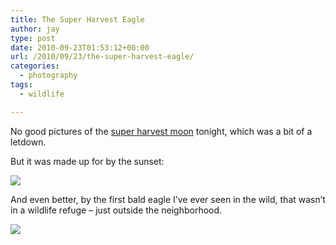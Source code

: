```yaml
---
title: The Super Harvest Eagle
author: jay
type: post
date: 2010-09-23T01:53:12+00:00
url: /2010/09/23/the-super-harvest-eagle/
categories:
  - photography
tags:
  - wildlife

---
```

No good pictures of the [super harvest moon][1] tonight, which was a bit of a letdown.

But it was made up for by the sunset:

[![][2]][3]

And even better, by the first bald eagle I’ve ever seen in the wild, that wasn’t in a wildlife refuge &#8211; just outside the neighborhood.

[![][4]][5]

 [1]: http://voices.washingtonpost.com/blog-post/2010/09/super_harvest_moon_first_day_o.html
 [2]: https://photos.smugmug.com/All/My-Photos/DSC1895/1018634767_T7YWa-M.jpg
 [3]: http://photos.littleriverview.org/All/My-Photos/7870457_8qAAf#1018634767_T7YWa-A-LB
 [4]: https://photos.smugmug.com/All/My-Photos/DSC1876/1018653602_Ls2T8-M.jpg
 [5]: http://photos.littleriverview.org/All/My-Photos/7870457_8qAAf#1018653602_Ls2T8-A-LB